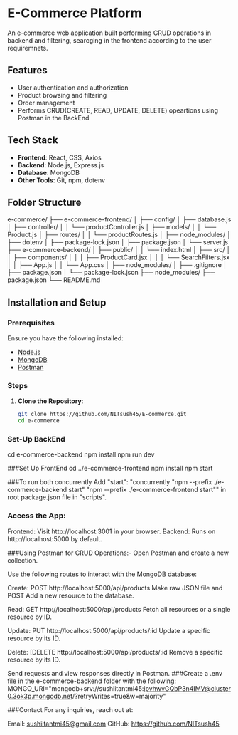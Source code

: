 # E-Commerce Platform

An e-commerce web application built performing CRUD operations in backend and filtering, searcging in the frontend according to the user requiremnets.

## Features

- User authentication and authorization
- Product browsing and filtering
- Order management
- Performs CRUD(CREATE, READ, UPDATE, DELETE) opeartions using Postman in the BackEnd

## Tech Stack

- **Frontend**: React, CSS, Axios
- **Backend**: Node.js, Express.js
- **Database**: MongoDB
- **Other Tools**: Git, npm, dotenv

## Folder Structure
e-commerce/
├── e-commerce-frontend/
│   ├── config/
│   ├── database.js
│   ├── controller/
│   │   └── productController.js
│   ├── models/
│   │   └── Product.js
│   ├── routes/
│   │   └── productRoutes.js
│   ├── node_modules/
│   ├── dotenv
│   ├── package-lock.json
│   ├── package.json
│   └── server.js
├── e-commerce-backend/
│   ├── public/
│   │   └── index.html
│   ├── src/
│   │   ├── components/
│   │   │   ├── ProductCard.jsx
│   │   │   └── SearchFilters.jsx
│   │   ├── App.js
│   │   └── App.css
│   ├── node_modules/
│   ├── .gitignore
│   ├── package.json
│   └── package-lock.json
├── node_modules/
├── package.json
└── README.md

## Installation and Setup

### Prerequisites

Ensure you have the following installed:
- [Node.js](https://nodejs.org/)
- [MongoDB](https://www.mongodb.com/)
- [Postman](https://www.postman.com/)

### Steps

1. **Clone the Repository**:
   ```bash
   git clone https://github.com/NITsush45/E-commerce.git
   cd e-commerce
### Set-Up BackEnd
cd e-commerce-backend
npm install
npm run dev

###Set Up FrontEnd
cd ../e-commerce-frontend
npm install
npm start

###To run both concurrently
Add
"start": "concurrently \"npm --prefix ./e-commerce-backend start\" \"npm --prefix ./e-commerce-frontend start\""
in root package.json file in "scripts".

### Access the App:

Frontend: Visit http://localhost:3001 in your browser.
Backend: Runs on http://localhost:5000 by default.

###Using Postman for CRUD Operations:-
Open Postman and create a new collection.

Use the following routes to interact with the MongoDB database:

Create: POST http://localhost:5000/api/products
Make raw JSON file and POST
Add a new resource to the database.

Read: GET http://localhost:5000/api/products
Fetch all resources or a single resource by ID.

Update: PUT http://localhost:5000/api/products/:id
Update a specific resource by its ID.

Delete: [DELETE http://localhost:5000/api/products/:id
Remove a specific resource by its ID.

Send requests and view responses directly in Postman.
###Create a .env file in the e-commerce-backend folder with the following:
MONGO_URI="mongodb+srv://sushiitantmi45:ipvhwvGQbP3n4IMV@cluster0.3ok3p.mongodb.net/?retryWrites=true&w=majority"

###Contact
For any inquiries, reach out at:

Email: sushiitantmi45@gmail.com
GitHub: https://github.com/NITsush45

      

